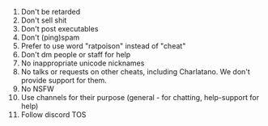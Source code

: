 1. Don't be retarded
2. Don't sell shit
3. Don't post executables
4. Don't (ping)spam
5. Prefer to use word "ratpoison" instead of "cheat"
6. Don't dm people or staff for help 
7. No inappropriate unicode nicknames
8. No talks or requests on other cheats, including Charlatano. We don't provide support for them.
9. No NSFW
10. Use channels for their purpose (general - for chatting, help-support for help)
11. Follow discord TOS